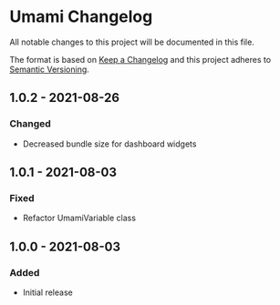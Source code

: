 # Umami Changelog

All notable changes to this project will be documented in this file.

The format is based on [Keep a Changelog](http://keepachangelog.com/) and this project adheres to [Semantic Versioning](http://semver.org/).

## 1.0.2 - 2021-08-26
### Changed
- Decreased bundle size for dashboard widgets

## 1.0.1 - 2021-08-03
### Fixed
- Refactor UmamiVariable class

## 1.0.0 - 2021-08-03
### Added
- Initial release
